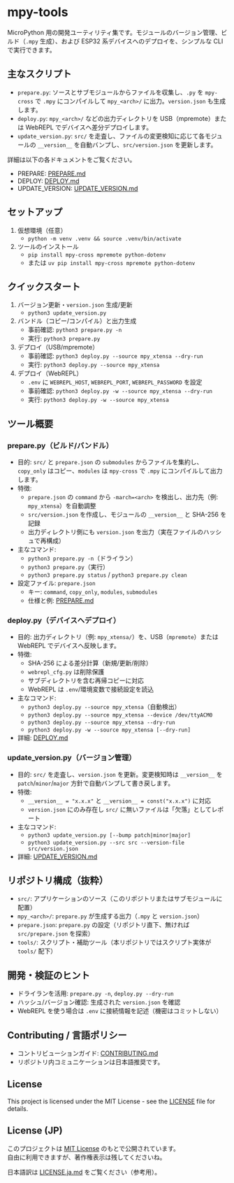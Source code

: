 # mpy-tools

MicroPython 用の開発ユーティリティ集です。モジュールのバージョン管理、ビルド（`.mpy` 生成）、および ESP32 系デバイスへのデプロイを、シンプルな CLI で実行できます。

## 主なスクリプト
- `prepare.py`: ソースとサブモジュールからファイルを収集し、`.py` を `mpy-cross` で `.mpy` にコンパイルして `mpy_<arch>/` に出力。`version.json` も生成します。
- `deploy.py`: `mpy_<arch>/` などの出力ディレクトリを USB（mpremote）または WebREPL でデバイスへ差分デプロイします。
- `update_version.py`: `src/` を走査し、ファイルの変更検知に応じて各モジュールの `__version__` を自動バンプし、`src/version.json` を更新します。

詳細は以下の各ドキュメントをご覧ください。
- PREPARE: [PREPARE.md](./PREPARE.md)
- DEPLOY: [DEPLOY.md](./DEPLOY.md)
- UPDATE_VERSION: [UPDATE_VERSION.md](./UPDATE_VERSION.md)

## セットアップ
1. 仮想環境（任意）
   - `python -m venv .venv && source .venv/bin/activate`
2. ツールのインストール
   - `pip install mpy-cross mpremote python-dotenv`
   - または `uv pip install mpy-cross mpremote python-dotenv`

## クイックスタート
1. バージョン更新・`version.json` 生成/更新
   - `python3 update_version.py`
2. バンドル（コピー/コンパイル）と出力生成
   - 事前確認: `python3 prepare.py -n`
   - 実行: `python3 prepare.py`
3. デプロイ（USB/mpremote）
   - 事前確認: `python3 deploy.py --source mpy_xtensa --dry-run`
   - 実行: `python3 deploy.py --source mpy_xtensa`
4. デプロイ（WebREPL）
   - `.env` に `WEBREPL_HOST`, `WEBREPL_PORT`, `WEBREPL_PASSWORD` を設定
   - 事前確認: `python3 deploy.py -w --source mpy_xtensa --dry-run`
   - 実行: `python3 deploy.py -w --source mpy_xtensa`

## ツール概要

### prepare.py（ビルド/バンドル）
- 目的: `src/` と `prepare.json` の `submodules` からファイルを集約し、`copy_only` はコピー、`modules` は `mpy-cross` で `.mpy` にコンパイルして出力します。
- 特徴:
  - `prepare.json` の `command` から `-march=<arch>` を検出し、出力先（例: `mpy_xtensa`）を自動調整
  - `src/version.json` を作成し、モジュールの `__version__` と SHA-256 を記録
  - 出力ディレクトリ側にも `version.json` を出力（実在ファイルのハッシュで再構成）
- 主なコマンド:
  - `python3 prepare.py -n`（ドライラン）
  - `python3 prepare.py`（実行）
  - `python3 prepare.py status` / `python3 prepare.py clean`
- 設定ファイル: `prepare.json`
  - キー: `command`, `copy_only`, `modules`, `submodules`
  - 仕様と例: [PREPARE.md](./PREPARE.md)

### deploy.py（デバイスへデプロイ）
- 目的: 出力ディレクトリ（例: `mpy_xtensa/`）を、USB（`mpremote`）または WebREPL でデバイスへ反映します。
- 特徴:
  - SHA-256 による差分計算（新規/更新/削除）
  - `webrepl_cfg.py` は削除保護
  - サブディレクトリを含む再帰コピーに対応
  - WebREPL は `.env`/環境変数で接続設定を読込
- 主なコマンド:
  - `python3 deploy.py --source mpy_xtensa`（自動検出）
  - `python3 deploy.py --source mpy_xtensa --device /dev/ttyACM0`
  - `python3 deploy.py --source mpy_xtensa --dry-run`
  - `python3 deploy.py -w --source mpy_xtensa [--dry-run]`
- 詳細: [DEPLOY.md](./DEPLOY.md)

### update_version.py（バージョン管理）
- 目的: `src/` を走査し、`version.json` を更新。変更検知時は `__version__` を `patch`/`minor`/`major` 方針で自動バンプして書き戻します。
- 特徴:
  - `__version__ = "x.x.x"` と `__version__ = const("x.x.x")` に対応
  - `version.json` にのみ存在し `src/` に無いファイルは「欠落」としてレポート
- 主なコマンド:
  - `python3 update_version.py [--bump patch|minor|major]`
  - `python3 update_version.py --src src --version-file src/version.json`
- 詳細: [UPDATE_VERSION.md](./UPDATE_VERSION.md)

## リポジトリ構成（抜粋）
- `src/`: アプリケーションのソース（このリポジトリまたはサブモジュールに配置）
- `mpy_<arch>/`: `prepare.py` が生成する出力（`.mpy` と `version.json`）
- `prepare.json`: `prepare.py` の設定（リポジトリ直下、無ければ `src/prepare.json` を探索）
- `tools/`: スクリプト・補助ツール（本リポジトリではスクリプト実体が `tools/` 配下）

## 開発・検証のヒント
- ドライランを活用: `prepare.py -n`, `deploy.py --dry-run`
- ハッシュ/バージョン確認: 生成された `version.json` を確認
- WebREPL を使う場合は `.env` に接続情報を記述（機密はコミットしない）

## Contributing / 言語ポリシー
- コントリビューションガイド: [CONTRIBUTING.md](./CONTRIBUTING.md)
- リポジトリ内コミュニケーションは日本語推奨です。

## License

This project is licensed under the MIT License - see the [LICENSE](./LICENSE) file for details.

## License (JP)

このプロジェクトは [MIT License](./LICENSE) のもとで公開されています。  
自由に利用できますが、著作権表示は残してくださいね。

日本語訳は [LICENSE.ja.md](./LICENSE.ja.md) をご覧ください（参考用）。
